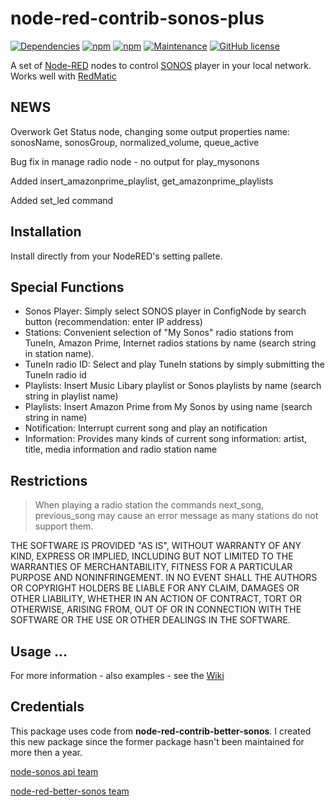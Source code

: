 # node-red-contrib-sonos-plus
[![Dependencies](https://david-dm.org/hklages/node-red-contrib-sonos-plus.svg)](https://david-dm.org/hklages/node-red-contrib-sonos-plus)
[![npm](https://img.shields.io/npm/dt/node-red-contrib-sonos-plus.svg)](https://www.npmjs.com/package/node-red-contrib-sonos-plus)
[![npm](https://img.shields.io/npm/v/node-red-contrib-sonos-plus.svg)](https://www.npmjs.com/package/node-red-contrib-sonos-plus)
[![Maintenance](https://img.shields.io/badge/Maintained%3F-yes-green.svg)](https://GitHub.com/Naereen/StrapDown.js/graphs/commit-activity)
[![GitHub license](https://img.shields.io/badge/license-MIT-blue.svg)](https://raw.githubusercontent.com/hklages/node-red-contrib-sonos-plus/master/LICENSE)

A set of [Node-RED](https://nodered.org/) nodes to control [SONOS](https://www.sonos.com/) player in your local network. Works well with [RedMatic](https://github.com/rdmtc/RedMatic/blob/master/README.en.md)

## NEWS
Overwork Get Status node, changing some output properties name: sonosName, sonosGroup, normalized_volume, queue_active

Bug fix in manage radio node - no output for play_mysonons

Added insert_amazonprime_playlist, get_amazonprime_playlists

Added set_led command


## Installation

Install directly from your NodeRED's setting pallete.

## Special Functions

- Sonos Player: Simply select SONOS player in ConfigNode by search button (recommendation: enter IP address)
- Stations: Convenient selection of "My Sonos" radio stations from TuneIn, Amazon Prime, Internet radios stations by name (search string in station name).
- TuneIn radio ID: Select and play TuneIn stations by simply submitting the TuneIn radio id
- Playlists: Insert Music Libary playlist or Sonos playlists by name (search string in playlist name)
- Playlists: Insert Amazon Prime from My Sonos by using name (search string in name)
- Notification: Interrupt current song and play an notification
- Information: Provides many kinds of current song information: artist, title, media information and radio station name

## Restrictions

> When playing a radio station the commands next_song, previous_song may cause an error message as many stations do not support them.

THE SOFTWARE IS PROVIDED "AS IS", WITHOUT WARRANTY OF ANY KIND, EXPRESS OR IMPLIED, INCLUDING BUT NOT LIMITED TO THE WARRANTIES OF MERCHANTABILITY, FITNESS FOR A PARTICULAR PURPOSE AND NONINFRINGEMENT. IN NO EVENT SHALL THE AUTHORS OR COPYRIGHT HOLDERS BE LIABLE FOR ANY CLAIM, DAMAGES OR OTHER LIABILITY, WHETHER IN AN ACTION OF CONTRACT, TORT OR OTHERWISE, ARISING FROM, OUT OF OR IN CONNECTION WITH THE SOFTWARE OR THE USE OR OTHER DEALINGS IN THE SOFTWARE.

## Usage ...
For more information - also examples - see the [Wiki](https://github.com/hklages/node-red-contrib-sonos-plus/wiki)


## Credentials

This package uses code from **node-red-contrib-better-sonos**. I created this new package since the former package hasn't been maintained for more then a year.

[node-sonos api team](https://github.com/bencevans/node-sonos)

[node-red-better-sonos team](https://github.com/originallyus/node-red-contrib-better-sonos)
